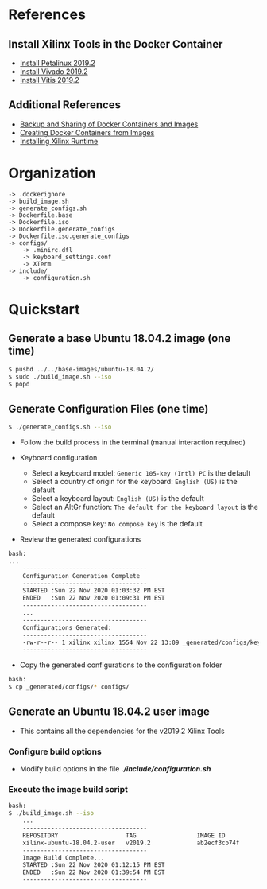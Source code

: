 [//]: # (Readme.md - Base Ubuntu User Image for v2019.2 Xilinx Tools)

# References

## Install Xilinx Tools in the Docker Container

- [Install Petalinux 2019.2](./README.user-install.md)
- [Install Vivado 2019.2](./README.vivado-install.md)
- [Install Vitis 2019.2](./README.vitis-install.md)

## Additional References

- [Backup and Sharing of Docker Containers and Images](../../../documentation/backup-and-sharing-docker-images/README.md)
- [Creating Docker Containers from Images](../../../documentation/creating-containers-from-docker-images/README.md)
- [Installing Xilinx Runtime](https://www.xilinx.com/html_docs/xilinx2019_2/vitis_doc/pjr1542153622642.html)

# Organization
```
-> .dockerignore
-> build_image.sh
-> generate_configs.sh
-> Dockerfile.base
-> Dockerfile.iso
-> Dockerfile.generate_configs
-> Dockerfile.iso.generate_configs
-> configs/
	-> .minirc.dfl
	-> keyboard_settings.conf
	-> XTerm
-> include/
	-> configuration.sh
```

# Quickstart

## Generate a base Ubuntu 18.04.2 image (one time)

```bash
$ pushd ../../base-images/ubuntu-18.04.2/
$ sudo ./build_image.sh --iso
$ popd
```

## Generate Configuration Files (one time)

```bash
$ ./generate_configs.sh --iso
```

- Follow the build process in the terminal (manual interaction required)
- Keyboard configuration
	- Select a keyboard model: ```Generic 105-key (Intl) PC``` is the default
	- Select a country of origin for the keyboard: ```English (US)``` is the default
	- Select a keyboard layout: ```English (US)``` is the default
	- Select an AltGr function: ```The default for the keyboard layout``` is the default
	- Select a compose key: ```No compose key``` is the default

- Review the generated configurations

```bash
bash:
...
	-----------------------------------
	Configuration Generation Complete
	-----------------------------------
	STARTED :Sun 22 Nov 2020 01:03:32 PM EST
	ENDED   :Sun 22 Nov 2020 01:09:31 PM EST
	-----------------------------------
	...
	-----------------------------------
	Configurations Generated:
	-----------------------------------
	-rw-r--r-- 1 xilinx xilinx 1554 Nov 22 13:09 _generated/configs/keyboard_settings.conf
	-----------------------------------
```

- Copy the generated configurations to the configuration folder

```bash
bash:
$ cp _generated/configs/* configs/
```

## Generate an Ubuntu 18.04.2 user image 
- This contains all the dependencies for the v2019.2 Xilinx Tools

### Configure build options
- Modify build options in the file __*./include/configuration.sh*__

### Execute the image build script
```bash
bash:
$ ./build_image.sh --iso
	...
	-----------------------------------
	REPOSITORY                   TAG                 IMAGE ID            CREATED             SIZE
	xilinx-ubuntu-18.04.2-user   v2019.2             ab2ecf3cb74f        1 second ago        2.26GB
	-----------------------------------
	Image Build Complete...
	STARTED :Sun 22 Nov 2020 01:12:15 PM EST
	ENDED   :Sun 22 Nov 2020 01:39:54 PM EST
	-----------------------------------
```